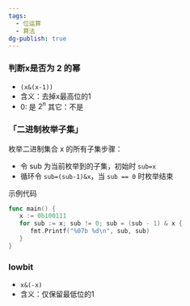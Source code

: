```yaml
---
tags:
  - 位运算
  - 算法
dg-publish: true
---
```

### 判断x是否为 2 的幂
- `(x&(x-1))`
- 含义：去掉x最高位的1
- 0: 是 $2^n$    其它：不是

### 「二进制枚举子集」
枚举二进制集合 x 的所有子集步骤：
- 令 sub 为当前枚举到的子集，初始时 `sub=x`
- 循环令 `sub=(sub-1)&x`，当 `sub == 0` 时枚举结束

示例代码
```go
func main() {  
   x := 0b100111  
   for sub := x; sub != 0; sub = (sub - 1) & x {  
      fmt.Printf("%07b %d\n", sub, sub)  
   }  
}
```

### lowbit
- `x&(-x)`
- 含义：仅保留最低位的1